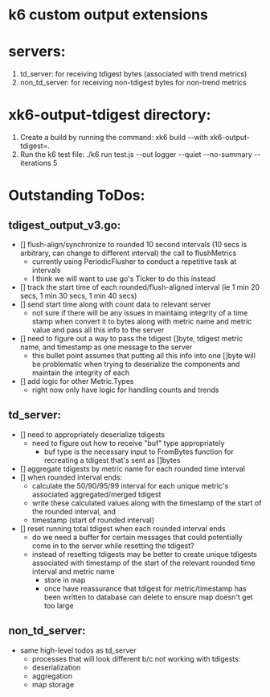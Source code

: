 # k6 custom output extensions

# servers:

1. td_server: for receiving tdigest bytes (associated with trend metrics)
2. non_td_server: for receiving non-tdigest bytes for non-trend metrics

# xk6-output-tdigest directory:

1. Create a build by running the command:
   xk6 build --with xk6-output-tdigest=.
2. Run the k6 test file:
   ./k6 run test.js --out logger --quiet --no-summary --iterations 5

# Outstanding ToDos:

## tdigest_output_v3.go:

- [] flush-align/synchronize to rounded 10 second intervals (10 secs is arbitrary, can change to different interval)
  the call to flushMetrics
  - currently using PeriodicFlusher to conduct a repetitive task at intervals
  - I think we will want to use go's Ticker to do this instead
- [] track the start time of each rounded/flush-aligned interval (ie 1 min 20 secs, 1 min 30 secs, 1 min 40 secs)
- [] send start time along with count data to relevant server
  - not sure if there will be any issues in maintaing integrity of a time stamp when convert it to bytes along with
    metric name and metric value and pass all this info to the server
- [] need to figure out a way to pass the tdigest []byte, tdigest metric name, and timestamp as one message to the server
  - this bullet point assumes that putting all this info into one []byte will be problematic when trying to deserialize
    the components and maintain the integrity of each
- [] add logic for other Metric.Types
  - right now only have logic for handling counts and trends

## td_server:

- [] need to appropriately deserialize tdigests
  - need to figure out how to receive "buf" type appropriately
    - buf type is the necessary input to FromBytes function for recreating a tdigest that's sent as []bytes
- [] aggregate tdigests by metric name for each rounded time interval
- [] when rounded interval ends:
  - calculate the 50/90/95/99 interval for each unique metric's associated aggregated/merged tdigest
  - write these calculated values along with the timestamp of the start of the rounded interval, and
  - timestamp (start of rounded interval)
- [] reset running total tdigest when each rounded interval ends
  - do we need a buffer for certain messages that could potentially come in to the server while resetting the tdigest?
  - instead of resetting tdigests may be better to create unique tdigests associated with timestamp of the start of the
    relevant rounded time interval and metric name
    - store in map
    - once have reassurance that tdigest for metric/timestamp has been written to database can delete to ensure
      map doesn't get too large

## non_td_server:

- same high-level todos as td_server
  - processes that will look different b/c not working with tdigests:
  - deserialization
  - aggregation
  - map storage
